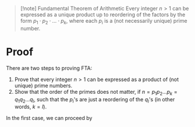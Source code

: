 >[!note] Fundamental Theorem of Arithmetic
>Every integer $n > 1$ can be expressed as a unique product up to reordering of the factors by the form $p_1 \cdot p_2 \cdot \ldots \cdot p_k$, where each $p_i$ is a (not necessarily unique) prime number.

# Proof
There are two steps to proving FTA:
1. Prove that every integer $n > 1$ can be expressed as a product of (not unique) prime numbers.
2. Show that the order of the primes does not matter, if $n=p_1p_2\ldots p_k=q_1q_2\ldots q_l$, such that the $p_i$'s are just a reordering of the $q_l$'s (in other words, $k=l$).

In the first case, we can proceed by 